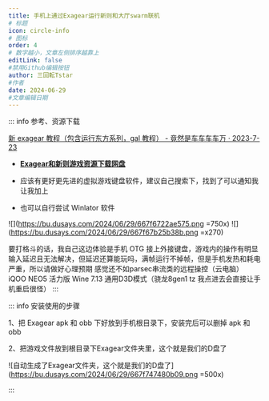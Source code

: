 ```yaml
---
title: 手机上通过Exagear运行新则和大厅swarm联机
# 标题
icon: circle-info
# 图标
order: 4
# 数字越小，文章左侧排序越靠上
editLink: false
#禁用Github编辑按钮
author: 三回転Tstar
#作者
date: 2024-06-29
#文章编辑日期
---
```


::: info 参考、资源下载

[新 exagear 教程（包含运行东方系列，gal 教程） - 竟然是车车车车万 · 2023-7-23](https://www.bilibili.com/video/BV1jm4y1L7cu/)

- [**Exagear和新则游戏资源下载网盘**](/about/#%E9%9D%9E%E6%83%B3%E5%A4%A9%E5%88%99%E8%B5%84%E6%BA%90%E4%B8%8B%E8%BD%BD%E6%8C%87%E8%B7%AF)

- 应该有更好更先进的虚拟游戏键盘软件，建议自己搜索下，找到了可以通知我让我加上

- 也可以自行尝试 Winlator 软件

![](https://bu.dusays.com/2024/06/29/667f6722ae575.png =750x)  ![](https://bu.dusays.com/2024/06/29/667f67b25b38b.png =x270)


要打格斗的话，我自己这边体验是手机 OTG 接上外接键盘，游戏内的操作有明显输入延迟且无法解决，但延迟还算能玩吗，满帧运行不掉帧，但是手机发热和耗电严重，所以请做好心理预期
感觉还不如parsec串流类的远程操控（云电脑）
iQOO NEO5 活力版
Wine 7.13
通用D3D模式（骁龙8gen1 tz 我点进去会直接让手机重启很怪）
:::

::: info 安装使用的步骤

1、把 Exagear apk 和 obb 下好放到手机根目录下，安装完后可以删掉 apk 和 obb

2、把游戏文件放到根目录下Exagear文件夹里，这个就是我们的D盘了

![自动生成了Exagear文件夹，这个就是我们的D盘了](https://bu.dusays.com/2024/06/29/667f747480b09.png =500x)

:::







